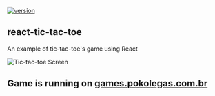 [![version](https://img.shields.io/github/package-json/v/ricardodorosario/tic-tac-toe-react?style=flat-square)](https://github.com/ricardodorosario/tic-tac-toe-react)

## react-tic-tac-toe

An example of tic-tac-toe's game using React

![Tic-tac-toe Screen](https://github.com/ricardodorosario/checkers-react/blob/master/images/tic-tac-toe-react-screen.png)

## Game is running on [games.pokolegas.com.br](https://games.pokolegas.com.br/tic-tac-toe/)
